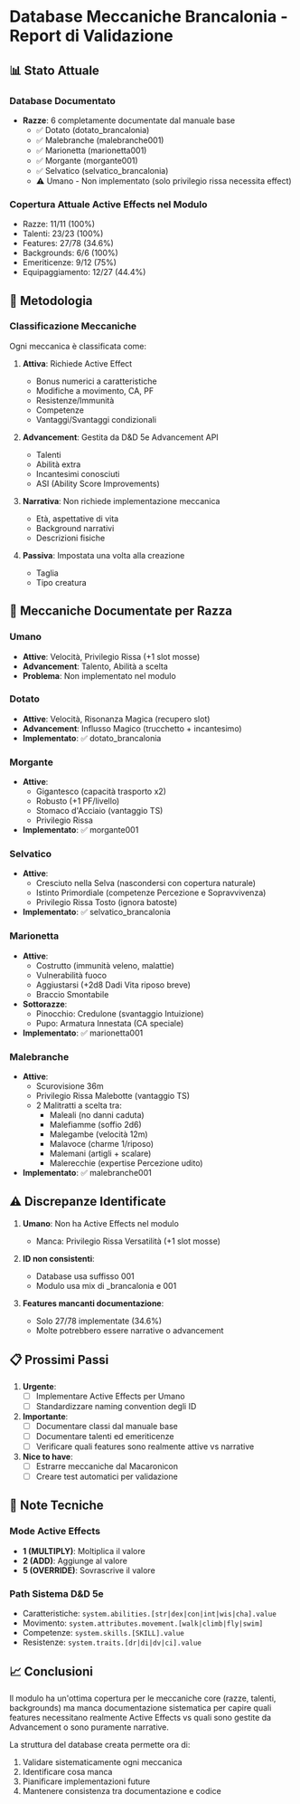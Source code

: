 # Database Meccaniche Brancalonia - Report di Validazione

## 📊 Stato Attuale

### Database Documentato
- **Razze**: 6 completamente documentate dal manuale base
  - ✅ Dotato (dotato_brancalonia)
  - ✅ Malebranche (malebranche001)
  - ✅ Marionetta (marionetta001)
  - ✅ Morgante (morgante001)
  - ✅ Selvatico (selvatico_brancalonia)
  - ⚠️ Umano - Non implementato (solo privilegio rissa necessita effect)

### Copertura Attuale Active Effects nel Modulo
- Razze: 11/11 (100%)
- Talenti: 23/23 (100%)
- Features: 27/78 (34.6%)
- Backgrounds: 6/6 (100%)
- Emeriticenze: 9/12 (75%)
- Equipaggiamento: 12/27 (44.4%)

## 🎯 Metodologia

### Classificazione Meccaniche
Ogni meccanica è classificata come:

1. **Attiva**: Richiede Active Effect
   - Bonus numerici a caratteristiche
   - Modifiche a movimento, CA, PF
   - Resistenze/Immunità
   - Competenze
   - Vantaggi/Svantaggi condizionali

2. **Advancement**: Gestita da D&D 5e Advancement API
   - Talenti
   - Abilità extra
   - Incantesimi conosciuti
   - ASI (Ability Score Improvements)

3. **Narrativa**: Non richiede implementazione meccanica
   - Età, aspettative di vita
   - Background narrativi
   - Descrizioni fisiche

4. **Passiva**: Impostata una volta alla creazione
   - Taglia
   - Tipo creatura

## 📝 Meccaniche Documentate per Razza

### Umano
- **Attive**: Velocità, Privilegio Rissa (+1 slot mosse)
- **Advancement**: Talento, Abilità a scelta
- **Problema**: Non implementato nel modulo

### Dotato
- **Attive**: Velocità, Risonanza Magica (recupero slot)
- **Advancement**: Influsso Magico (trucchetto + incantesimo)
- **Implementato**: ✅ dotato_brancalonia

### Morgante
- **Attive**:
  - Gigantesco (capacità trasporto x2)
  - Robusto (+1 PF/livello)
  - Stomaco d'Acciaio (vantaggio TS)
  - Privilegio Rissa
- **Implementato**: ✅ morgante001

### Selvatico
- **Attive**:
  - Cresciuto nella Selva (nascondersi con copertura naturale)
  - Istinto Primordiale (competenze Percezione e Sopravvivenza)
  - Privilegio Rissa Tosto (ignora batoste)
- **Implementato**: ✅ selvatico_brancalonia

### Marionetta
- **Attive**:
  - Costrutto (immunità veleno, malattie)
  - Vulnerabilità fuoco
  - Aggiustarsi (+2d8 Dadi Vita riposo breve)
  - Braccio Smontabile
- **Sottorazze**:
  - Pinocchio: Credulone (svantaggio Intuizione)
  - Pupo: Armatura Innestata (CA speciale)
- **Implementato**: ✅ marionetta001

### Malebranche
- **Attive**:
  - Scurovisione 36m
  - Privilegio Rissa Malebotte (vantaggio TS)
  - 2 Malitratti a scelta tra:
    - Maleali (no danni caduta)
    - Malefiamme (soffio 2d6)
    - Malegambe (velocità 12m)
    - Malavoce (charme 1/riposo)
    - Malemani (artigli + scalare)
    - Malerecchie (expertise Percezione udito)
- **Implementato**: ✅ malebranche001

## ⚠️ Discrepanze Identificate

1. **Umano**: Non ha Active Effects nel modulo
   - Manca: Privilegio Rissa Versatilità (+1 slot mosse)

2. **ID non consistenti**:
   - Database usa suffisso 001
   - Modulo usa mix di _brancalonia e 001

3. **Features mancanti documentazione**:
   - Solo 27/78 implementate (34.6%)
   - Molte potrebbero essere narrative o advancement

## 📋 Prossimi Passi

1. **Urgente**:
   - [ ] Implementare Active Effects per Umano
   - [ ] Standardizzare naming convention degli ID

2. **Importante**:
   - [ ] Documentare classi dal manuale base
   - [ ] Documentare talenti ed emeriticenze
   - [ ] Verificare quali features sono realmente attive vs narrative

3. **Nice to have**:
   - [ ] Estrarre meccaniche dal Macaronicon
   - [ ] Creare test automatici per validazione

## 🔧 Note Tecniche

### Mode Active Effects
- **1 (MULTIPLY)**: Moltiplica il valore
- **2 (ADD)**: Aggiunge al valore
- **5 (OVERRIDE)**: Sovrascrive il valore

### Path Sistema D&D 5e
- Caratteristiche: `system.abilities.[str|dex|con|int|wis|cha].value`
- Movimento: `system.attributes.movement.[walk|climb|fly|swim]`
- Competenze: `system.skills.[SKILL].value`
- Resistenze: `system.traits.[dr|di|dv|ci].value`

## 📈 Conclusioni

Il modulo ha un'ottima copertura per le meccaniche core (razze, talenti, backgrounds) ma manca documentazione sistematica per capire quali features necessitano realmente Active Effects vs quali sono gestite da Advancement o sono puramente narrative.

La struttura del database creata permette ora di:
1. Validare sistematicamente ogni meccanica
2. Identificare cosa manca
3. Pianificare implementazioni future
4. Mantenere consistenza tra documentazione e codice